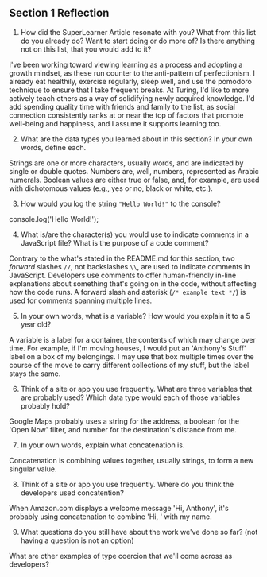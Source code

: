 ## Section 1 Reflection

1. How did the SuperLearner Article resonate with you? What from this list do you already do? Want to start doing or do more of? Is there anything not on this list, that you would add to it?

I've been working toward viewing learning as a process and adopting a growth mindset, as these run counter to the anti-pattern of perfectionism. I already eat healthily, exercise regularly, sleep well, and use the pomodoro technique to ensure that I take frequent breaks. At Turing, I'd like to more actively teach others as a way of solidifying newly acquired knowledge. I'd add spending quality time with friends and family to the list, as social connection consistently ranks at or near the top of factors that promote well-being and happiness, and I assume it supports learning too.

2. What are the data types you learned about in this section? In your own words, define each.

Strings are one or more characters, usually words, and are indicated by single or double quotes. Numbers are, well, numbers, represented as Arabic numerals. Boolean values are either true or false, and, for example, are used with dichotomous values (e.g., yes or no, black or white, etc.).

3. How would you log the string `"Hello World!"` to the console?

console.log('Hello World!');

4. What is/are the character(s) you would use to indicate comments in a JavaScript file? What is the purpose of a code comment?

Contrary to the what's stated in the README.md for this section, two _forward_ slashes `//`, not backslashes `\\`, are used to indicate comments in JavaScript. Developers use comments to offer human-friendly in-line explanations about something that's going on in the code, without affecting how the code runs. A forward slash and asterisk (`/* example text */`) is used for comments spanning multiple lines.

5. In your own words, what is a variable? How would you explain it to a 5 year old?

A variable is a label for a container, the contents of which may change over time. For example, if I'm moving houses, I would put an 'Anthony's Stuff' label on a box of my belongings. I may use that box multiple times over the course of the move to carry different collections of my stuff, but the label stays the same.

6. Think of a site or app you use frequently. What are three variables that are probably used? Which data type would each of those variables probably hold?

Google Maps probably uses a string for the address, a boolean for the 'Open Now' filter, and number for the destination's distance from me.

7. In your own words, explain what concatenation is.

Concatenation is combining values together, usually strings, to form a new singular value.

8. Think of a site or app you use frequently. Where do you think the developers used concatention?

When Amazon.com displays a welcome message 'Hi, Anthony', it's probably using concatenation to combine 'Hi, ' with my name.

9. What questions do you still have about the work we've done so far? (not having a question is not an option)

What are other examples of type coercion that we'll come across as developers?
